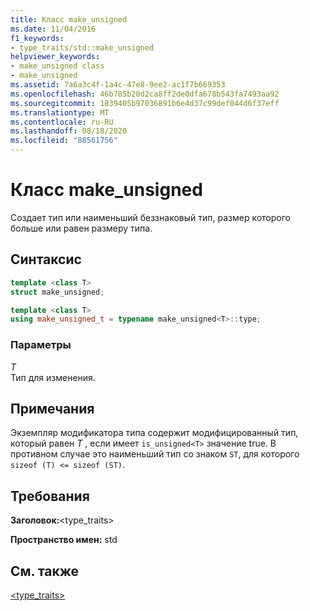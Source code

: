 ```yaml
---
title: Класс make_unsigned
ms.date: 11/04/2016
f1_keywords:
- type_traits/std::make_unsigned
helpviewer_keywords:
- make_unsigned class
- make_unsigned
ms.assetid: 7a6a3c4f-1a4c-47e8-9ee2-ac1f7b669353
ms.openlocfilehash: 46b785b20d2ca8ff2de0dfa678b543fa7493aa92
ms.sourcegitcommit: 1839405b97036891b6e4d37c99def044d6f37eff
ms.translationtype: MT
ms.contentlocale: ru-RU
ms.lasthandoff: 08/18/2020
ms.locfileid: "88561756"
---
```

# <a name="make_unsigned-class"></a>Класс make_unsigned

Создает тип или наименьший беззнаковый тип, размер которого больше или равен размеру типа.

## <a name="syntax"></a>Синтаксис

```cpp
template <class T>
struct make_unsigned;

template <class T>
using make_unsigned_t = typename make_unsigned<T>::type;
```

### <a name="parameters"></a>Параметры

*T*\
Тип для изменения.

## <a name="remarks"></a>Примечания

Экземпляр модификатора типа содержит модифицированный тип, который равен *T* , если имеет `is_unsigned<T>` значение true. В противном случае это наименьший тип со знаком `ST`, для которого `sizeof (T) <= sizeof (ST)`.

## <a name="requirements"></a>Требования

**Заголовок:**\<type_traits>

**Пространство имен:** std

## <a name="see-also"></a>См. также

[<type_traits>](../standard-library/type-traits.md)
